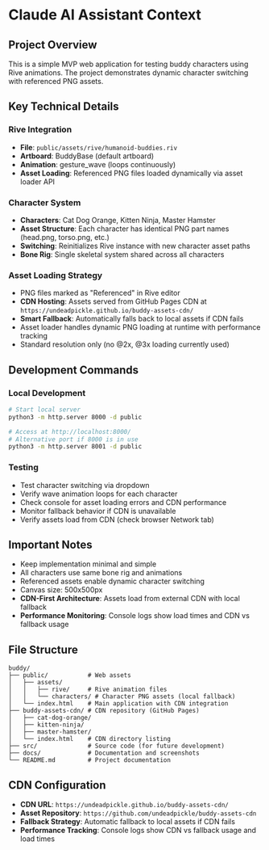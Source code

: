 # Claude AI Assistant Context

## Project Overview
This is a simple MVP web application for testing buddy characters using Rive animations. The project demonstrates dynamic character switching with referenced PNG assets.

## Key Technical Details

### Rive Integration
- **File**: `public/assets/rive/humanoid-buddies.riv`
- **Artboard**: BuddyBase (default artboard)
- **Animation**: gesture_wave (loops continuously)
- **Asset Loading**: Referenced PNG files loaded dynamically via asset loader API

### Character System
- **Characters**: Cat Dog Orange, Kitten Ninja, Master Hamster
- **Asset Structure**: Each character has identical PNG part names (head.png, torso.png, etc.)
- **Switching**: Reinitializes Rive instance with new character asset paths
- **Bone Rig**: Single skeletal system shared across all characters

### Asset Loading Strategy
- PNG files marked as "Referenced" in Rive editor
- **CDN Hosting**: Assets served from GitHub Pages CDN at `https://undeadpickle.github.io/buddy-assets-cdn/`
- **Smart Fallback**: Automatically falls back to local assets if CDN fails
- Asset loader handles dynamic PNG loading at runtime with performance tracking
- Standard resolution only (no @2x, @3x loading currently used)

## Development Commands

### Local Development
```bash
# Start local server
python3 -m http.server 8000 -d public

# Access at http://localhost:8000/
# Alternative port if 8000 is in use
python3 -m http.server 8001 -d public
```

### Testing
- Test character switching via dropdown
- Verify wave animation loops for each character
- Check console for asset loading errors and CDN performance
- Monitor fallback behavior if CDN is unavailable
- Verify assets load from CDN (check browser Network tab)

## Important Notes
- Keep implementation minimal and simple
- All characters use same bone rig and animations
- Referenced assets enable dynamic character switching
- Canvas size: 500x500px
- **CDN-First Architecture**: Assets load from external CDN with local fallback
- **Performance Monitoring**: Console logs show load times and CDN vs fallback usage

## File Structure
```
buddy/
├── public/           # Web assets
│   ├── assets/
│   │   ├── rive/     # Rive animation files
│   │   └── characters/ # Character PNG assets (local fallback)
│   └── index.html    # Main application with CDN integration
├── buddy-assets-cdn/ # CDN repository (GitHub Pages)
│   ├── cat-dog-orange/
│   ├── kitten-ninja/
│   ├── master-hamster/
│   └── index.html    # CDN directory listing
├── src/              # Source code (for future development)
├── docs/             # Documentation and screenshots
└── README.md         # Project documentation
```

## CDN Configuration
- **CDN URL**: `https://undeadpickle.github.io/buddy-assets-cdn/`
- **Asset Repository**: `https://github.com/undeadpickle/buddy-assets-cdn`
- **Fallback Strategy**: Automatic fallback to local assets if CDN fails
- **Performance Tracking**: Console logs show CDN vs fallback usage and load times